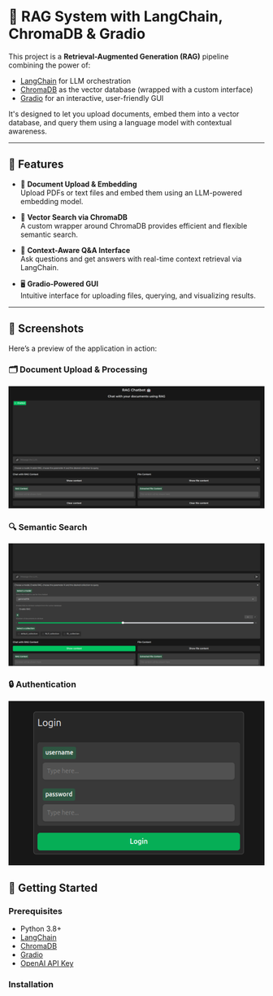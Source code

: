 # 🧠 RAG System with LangChain, ChromaDB & Gradio

This project is a **Retrieval-Augmented Generation (RAG)** pipeline combining the power of:

- [LangChain](https://github.com/langchain-ai/langchain) for LLM orchestration  
- [ChromaDB](https://www.trychroma.com/) as the vector database (wrapped with a custom interface)  
- [Gradio](https://www.gradio.app/) for an interactive, user-friendly GUI  

It's designed to let you upload documents, embed them into a vector database, and query them using a language model with contextual awareness.

---

## 🔧 Features

- 📁 **Document Upload & Embedding**  
  Upload PDFs or text files and embed them using an LLM-powered embedding model.

- 🧠 **Vector Search via ChromaDB**  
  A custom wrapper around ChromaDB provides efficient and flexible semantic search.

- 💬 **Context-Aware Q&A Interface**  
  Ask questions and get answers with real-time context retrieval via LangChain.

- 🖥️ **Gradio-Powered GUI**  
  Intuitive interface for uploading files, querying, and visualizing results.

---

## 📸 Screenshots

Here’s a preview of the application in action:

### 🗂️ Document Upload & Processing
![Document Upload](images/img1.png)

### 🔍 Semantic Search
![Semantic Search](images/img2.png)

### 🔒 Authentication
![Authentication](images/img3.png)



## 🚀 Getting Started

### Prerequisites

- Python 3.8+
- [LangChain](https://github.com/langchain-ai/langchain)
- [ChromaDB](https://www.trychroma.com/)
- [Gradio](https://www.gradio.app/)
- [OpenAI API Key](https://platform.openai.com/)

### Installation


